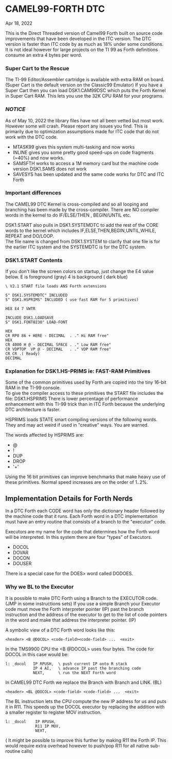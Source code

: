 # CAMEL99-FORTH DTC
Apr 18, 2022

This is the Direct Threaded version of Camel99 Forth built on source code improvements that have been developed in the ITC version.
The DTC version is faster than ITC code by as much as 18% under some conditions.
It is not ideal however for large projects on the TI 99 as Forth definitions
consume an extra 4 bytes per word.

### Super Cart to the Rescue
The TI-99 Editor/Assembler cartridge is available with extra RAM on board.
(Super Cart is the default version on the Classic99 Emulator)
If you have a Super Cart then you can load DSK1.CAM99DSC which puts the Forth
Kernel in Super Cart RAM. This lets you use the 32K CPU RAM for your programs.

### *NOTICE*
As of May 10, 2022 the library files have not all been vetted but most work.
However some will crash. Please report any issues you find.
This is primarily due to optimization assumptions made for ITC code that
do not work with the DTC code.

- MTASK99 gives this system multi-tasking and now works
- INLINE  gives you some pretty good speed-ups on code fragments (~40%) and now works. 
- SAMSFTH works to access a 1M memory card
  but the machine code version DSK1.SAMS does not work
- SAVESYS has been updated and the same code works for DTC and ITC Forth 

### Important differences

The CAMEL99 DTC Kernel is cross-compiled and so all looping and branching has
been made by the cross-compiler. There are NO compiler words in the kernel to
do IF/ELSE/THEN , BEGIN/UNTIL etc.  

DSK1.START also pulls in DSK1.SYSTEMDTC to add the rest of the CORE words to 
the kernel which includes IF,ELSE,THEN,BEGIN,UNTIL,WHILE, REPEAT and DO/LOOP.  
The file name is changed from DSK1.SYSTEM to clarify that one file is
for the earlier ITC system and the SYSTEMDTC is for the DTC system.

### DSK1.START Contents
If you don't like the screen colors on startup, just change the E4 value below.
E is foreground (gray)
4 is background ( dark blue) 

```
\ V2.1 START file loads ANS Forth extensions
 
S" DSK1.SYSTEMDTC" INCLUDED
S" DSK1.HSPRIMS" INCLUDED ( use fast RAM for 5 primitives) 
 
HEX E4 7 VWTR
 
INCLUDE DSK1.LOADSAVE
S" DSK1.FONT0230" LOAD-FONT
 
HEX
CR RP0 86 + HERE - DECIMAL  . ." Hi RAM free"
HEX
CR 4000 H @ - DECIMAL SPACE . ." Low RAM free"
CR VDPTOP  VP @ - DECIMAL   . ." VDP RAM free"
CR CR .( Ready)
DECIMAL
``` 

### Explanation for DSK1.HS-PRIMS ie: FAST-RAM Primitives
Some of the common primitives used by Forth are copied into the tiny 16-bit RAM in the TI-99 console.  
To give the compiler access to these primitives the START file includes the file: DSK1.HSPRIMS
There is lower percentage of performance enhancement with this TI-99 trick than in ITC Forth because 
the underlying DTC architecture is faster.

HSPRIMS loads STATE smart compiling versions of the following words.
They and may act weird if used in "creative" ways. You are warned.

The words affected by HSPRIMS are:
- @
- !
- DUP
- DROP
- '+'

Using the 16 bit primitives can improve benchmarks that make heavy use of
these primitives. Normal speed increases are on the order of 1..2%.

## Implementation Details for Forth Nerds
In a DTC Forth each CODE word has only the dictionary header followed by the
machine code that it runs.  Each Forth word in a DTC implementation must have
an entry routine that consists of a branch to the "executor" code.

Executors are my name for the code that determines how the Forth word will be interpreted. In this system there are four "types" of Executors.
- DOCOL
- DOVAR
- DOCON
- DOUSER

There is a special case for the DOES> word called DODOES.

### Why we BL to the Executor
It is possible to make DTC Forth using a Branch to the EXECUTOR code.
(JMP in some instructions sets)
If you use a simple Branch your Executor code must move the Forth interpreter
pointer (IP) past the branch instruction and the address of the executor to get
to the list of code pointers in the word and make that address the interpreter
pointer. (IP)

A symbolic view of a DTC Forth word looks like this:

    <header> <B @DOCOL> <code-field><code-field> ...  <exit>

In the TMS9900 CPU the <B @DOCOL> uses four bytes.
The code for DOCOL in this case would be:

``` 
l: _docol   IP RPUSH,  \ push current IP onto R stack
            IP 4 AI,   \ advance IP past the branching code 
            NEXT,      \ run the NEXT Forth word
 ```            

In CAMEL99 DTC Forth we replace the Branch with Branch and LINK. (BL)

    <header> <BL @DOCOL> <code-field> <code-field> ...  <exit>

The BL instruction lets the CPU compute the new IP address for us and puts it in
R11. This speeds up the DOCOL executor by replacing the addition with a smaller
register to register MOV instruction.

```
l: _docol    IP RPUSH,
             R11 IP MOV,
             NEXT,
```

(  It might be possible to improve this further by making R11 the Forth IP.
  This would require extra overhead however to push/pop R11 for all native
  sub-routine calls)
